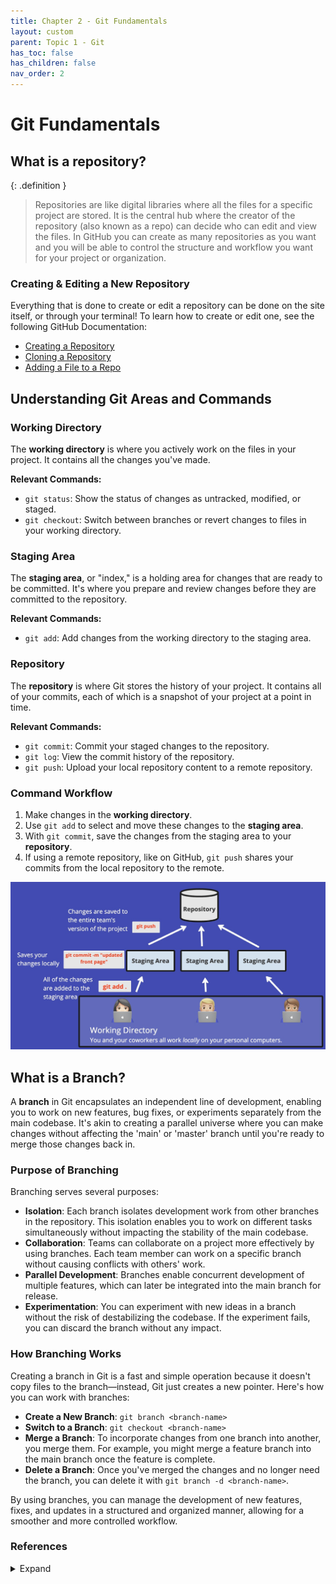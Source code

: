 ```yaml
---
title: Chapter 2 - Git Fundamentals
layout: custom
parent: Topic 1 - Git
has_toc: false
has_children: false
nav_order: 2
---
```


# Git Fundamentals 
## What is a repository?

{: .definition }
> Repositories are like digital libraries where all the files for a specific project are stored. It is the central hub where the creator of the repository (also known as a repo) can decide who can edit and view the files. In GitHub you can create as many repositories as you want and you will be able to control the structure and workflow you want for your project or organization. 

### Creating & Editing a New Repository
Everything that is done to create or edit a repository can be done on the site itself, or through your terminal! To learn how to create or edit one, see the following GitHub Documentation:
- [Creating a Repository](https://docs.github.com/en/repositories/creating-and-managing-repositories/quickstart-for-repositories?tool=cli)
- [Cloning a Repository](https://docs.github.com/en/repositories/creating-and-managing-repositories/cloning-a-repository)
- [Adding a File to a Repo](https://docs.github.com/en/repositories/working-with-files/managing-files/adding-a-file-to-a-repository)

## Understanding Git Areas and Commands

### Working Directory

The **working directory** is where you actively work on the files in your project. It contains all the changes you've made.

**Relevant Commands:**
- `git status`: Show the status of changes as untracked, modified, or staged.
- `git checkout`: Switch between branches or revert changes to files in your working directory.

### Staging Area

The **staging area**, or "index," is a holding area for changes that are ready to be committed. It's where you prepare and review changes before they are committed to the repository.

**Relevant Commands:**
- `git add`: Add changes from the working directory to the staging area.

### Repository

The **repository** is where Git stores the history of your project. It contains all of your commits, each of which is a snapshot of your project at a point in time.

**Relevant Commands:**
- `git commit`: Commit your staged changes to the repository.
- `git log`: View the commit history of the repository.
- `git push`: Upload your local repository content to a remote repository.

### Command Workflow

1. Make changes in the **working directory**.
2. Use `git add` to select and move these changes to the **staging area**.
3. With `git commit`, save the changes from the staging area to your **repository**.
4. If using a remote repository, like on GitHub, `git push` shares your commits from the local repository to the remote.

![Git in progress diagram](Git.jpg)

## What is a Branch?

A **branch** in Git encapsulates an independent line of development, enabling you to work on new features, bug fixes, or experiments separately from the main codebase. It's akin to creating a parallel universe where you can make changes without affecting the 'main' or 'master' branch until you're ready to merge those changes back in.

### Purpose of Branching

Branching serves several purposes:

- **Isolation**: Each branch isolates development work from other branches in the repository. This isolation enables you to work on different tasks simultaneously without impacting the stability of the main codebase.
- **Collaboration**: Teams can collaborate on a project more effectively by using branches. Each team member can work on a specific branch without causing conflicts with others' work.
- **Parallel Development**: Branches enable concurrent development of multiple features, which can later be integrated into the main branch for release.
- **Experimentation**: You can experiment with new ideas in a branch without the risk of destabilizing the codebase. If the experiment fails, you can discard the branch without any impact.

### How Branching Works

Creating a branch in Git is a fast and simple operation because it doesn't copy files to the branch—instead, Git just creates a new pointer. Here's how you can work with branches:

- **Create a New Branch**: `git branch <branch-name>`
- **Switch to a Branch**: `git checkout <branch-name>`
- **Merge a Branch**: To incorporate changes from one branch into another, you merge them. For example, you might merge a feature branch into the main branch once the feature is complete.
- **Delete a Branch**: Once you've merged the changes and no longer need the branch, you can delete it with `git branch -d <branch-name>`.

By using branches, you can manage the development of new features, fixes, and updates in a structured and organized manner, allowing for a smoother and more controlled workflow.


### References
<details>
  <summary>Expand</summary>
    <b>1.</b> “About Repositories.” <i>GitHub Docs</i>, <a href="https://docs.github.com/en/repositories/creating-and-managing-repositories/about-repositories" target="_blank">docs.github.com/en/repositories/creating-and-managing-repositories/about-repositories</a>. Accessed 15 Apr. 2024.<br>
    <b>2.</b> “What Is a Git Repository?: Beginner Git Tutorial.” <i>GitKraken</i>, 17 Mar. 2023, <a href="https://www.gitkraken.com/learn/git/tutorials/what-is-a-git-repository" target="_blank">www.gitkraken.com/learn/git/tutorials/what-is-a-git-repository</a>.<br>
    <b>3.</b> Git Cheat Sheet, <a href="https://education.github.com/git-cheat-sheet-education.pdf" target="_blank">education.github.com/git-cheat-sheet-education.pdf</a>. Accessed 15 Apr. 2024.<br>
    <b>4.</b> “3.1 Git Branching - Branches in a Nutshell.” <i>Git</i>, <a href="https://git-scm.com/book/en/v2/Git-Branching-Branches-in-a-Nutshell" target="_blank">git-scm.com/book/en/v2/Git-Branching-Branches-in-a-Nutshell</a>. Accessed 15 Apr. 2024.<br>
    <b>5.</b> “Git & Github Tutorial for Beginners #8 - Branches.” <i>YouTube</i>, YouTube, 14 June 2017, <a href="https://www.youtube.com/watch?v=QV0kVNvkMxc" target="_blank">www.youtube.com/watch?v=QV0kVNvkMxc</a>.<br>
</details>